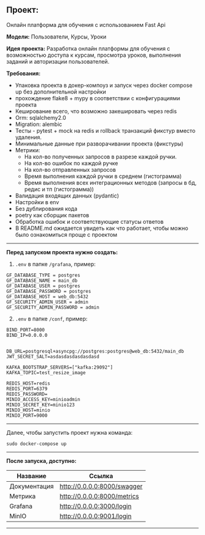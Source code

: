 ## Проект:

Онлайн платформа для обучения с использованием Fast Api

**Модели:** Пользователи, Курсы, Уроки

**Идея проекта:** Разработка онлайн платформы для обучения с возможностью доступа к курсам, просмотра уроков, выполнения заданий и авторизации пользователей.

**Требования:**

- Упаковка проекта в докер-компоуз и запуск через docker compose up без дополнительной настройки
- прохождение flake8 + mypy в соответствии с конфигурациями проекта
- Кеширование всего, что возможно закешировать через redis
- Orm: sqlalchemy2.0
- Migration: alembic
- Тесты - pytest + mock на redis и rollback транзакций фикстур вместо удаления.
- Минимальные данные при разворачивании проекта (фикстуры)
- Метрики:
  - На кол-во полученных запросов в разрезе каждой ручки.
  - На кол-во ошибок по каждой ручке
  - На кол-во отправленных запросов
  - Время выполнения каждой ручки в среднем (гистограмма)
  - Время выполнения всех интеграционных методов (запросы в бд, редис и тп (гистограмма))
- Валидация входящих данных (pydantic)
- Настройки в env
- Без дублирования кода
- poetry как сборщик пакетов
- Обработка ошибок и соответствующие статусы ответов
- В README.md ожидается увидеть как что работает, чтобы можно было ознакомиться проще с проектом

---

**Перед запуском проекта нужно создать:**

1. `.env` в папке `/grafana`, пример:

```
GF_DATABASE_TYPE = postgres
GF_DATABASE_NAME = main_db
GF_DATABASE_USER = postgres
GF_DATABASE_PASSWORD = postgres
GF_DATABASE_HOST = web_db:5432
GF_SECURITY_ADMIN_USER = admin
GF_SECURITY_ADMIN_PASSWORD = admin
```

2. `.env` в папке `/conf`, пример:

```
BIND_PORT=8000
BIND_IP=0.0.0.0


DB_URL=postgresql+asyncpg://postgres:postgres@web_db:5432/main_db
JWT_SECRET_SALT=asdasdasdasdasdasd

KAFKA_BOOTSTRAP_SERVERS=["kafka:29092"]
KAFKA_TOPIC=test_resize_image

REDIS_HOST=redis
REDIS_PORT=6379
REDIS_PASSWORD=
MINIO_ACCESS_KEY=minioadmin
MINIO_SECRET_KEY=minio123
MINIO_HOST=minio
MINIO_PORT=9000
```

---

Далее, чтобы запустить проект нужна команда:

```
sudo docker-compose up
```

---

**После запуска, доступно:**

| Название     | Ссылка                      |
| ------------ | --------------------------- |
| Документация | http://0.0.0.0:8000/swagger |
| Метрика      | http://0.0.0.0:8000/metrics |
| Grafana      | http://0.0.0.0:3000/login   |
| MinIO        | http://0.0.0.0:9001/login   |

---

